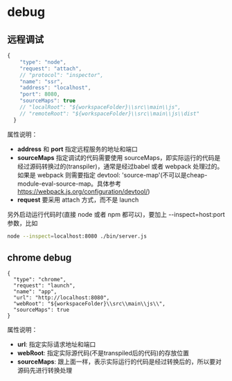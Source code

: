# debug

## 远程调试

```javascript
{
    "type": "node",
    "request": "attach",
    // "protocol": "inspector",
    "name": "ssr",
    "address": "localhost",
    "port": 8080,
    "sourceMaps": true
    // "localRoot": "${workspaceFolder}\\src\\main\\js",
    // "remoteRoot": "${workspaceFolder}\\src\\main\\js\\dist"
  }
```

属性说明：

+ __address__ 和 __port__ 指定远程服务的地址和端口
+ __sourceMaps__ 指定调试的代码需要使用 sourceMaps，即实际运行的代码是经过源码转换过的(transpiler)，通常是经过babel 或者 webpack 处理过的。如果是 webpack 则需要指定 devtool: 'source-map'(不可以是cheap-module-eval-source-map。具体参考 https://webpack.js.org/configuration/devtool/)
+ __request__ 要采用 attach 方式，而不是 launch

另外启动运行代码时(直接 node 或者 npm 都可以)，要加上 --inspect=host:port 参数，比如

```sh
node --inspect=localhost:8080 ./bin/server.js
```

## chrome debug

```
{
  "type": "chrome",
  "request": "launch",
  "name": "app",
  "url": "http://localhost:8080",
  "webRoot": "${workspaceFolder}\\src\\main\\js\\",
  "sourceMaps": true
}
```

属性说明：

+ __url__: 指定实际请求地址和端口
+ __webRoot__: 指定实际源代码(不是transpiled后的代码)的存放位置
+ __sourceMaps__: 跟上面一样，表示实际运行的代码是经过转换后的，所以要对源码先进行转换处理
